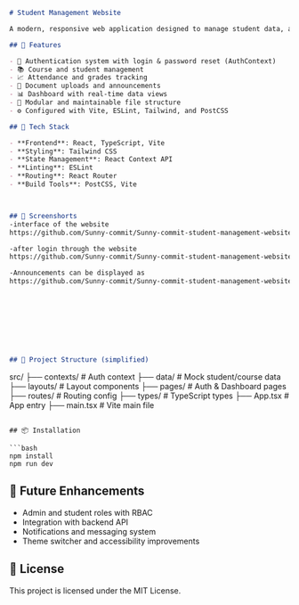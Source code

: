 
```markdown
# Student Management Website

A modern, responsive web application designed to manage student data, attendance, grades, documents, and communication within an academic institution. Built using **React**, **TypeScript**, and **Tailwind CSS**, the system offers a clean UI and role-based access for administrators and students.

## 🚀 Features

- 🔐 Authentication system with login & password reset (AuthContext)
- 📚 Course and student management
- 📈 Attendance and grades tracking
- 📄 Document uploads and announcements
- 📊 Dashboard with real-time data views
- 📁 Modular and maintainable file structure
- ⚙️ Configured with Vite, ESLint, Tailwind, and PostCSS

## 📂 Tech Stack

- **Frontend**: React, TypeScript, Vite
- **Styling**: Tailwind CSS
- **State Management**: React Context API
- **Linting**: ESLint
- **Routing**: React Router
- **Build Tools**: PostCSS, Vite



## 🚀 Screenshorts
-interface of the website
https://github.com/Sunny-commit/Sunny-commit-student-management-website/blob/main/Screenshot%20(24).PNG

-after login through the website
https://github.com/Sunny-commit/Sunny-commit-student-management-website/blob/main/Screenshot%20(25).PNG

-Announcements can be displayed as
https://github.com/Sunny-commit/Sunny-commit-student-management-website/blob/main/Screenshot%20(26).PNG









## 📁 Project Structure (simplified)


```
src/
├── contexts/          # Auth context
├── data/              # Mock student/course data
├── layouts/           # Layout components
├── pages/             # Auth & Dashboard pages
├── routes/            # Routing config
├── types/             # TypeScript types
├── App.tsx            # App entry
├── main.tsx           # Vite main file

````

## 📦 Installation

```bash
npm install
npm run dev
````

## 🧠 Future Enhancements

* Admin and student roles with RBAC
* Integration with backend API
* Notifications and messaging system
* Theme switcher and accessibility improvements

## 📜 License
This project is licensed under the MIT License.


